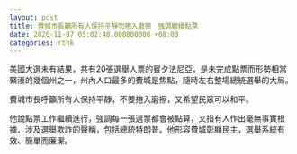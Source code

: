 ```yaml
---
layout: post
title: 費城市長籲所有人保持平靜勿捲入磨擦　強調繼續點票
date: 2020-11-07 05:02:48.000000000 +08:00
categories: rthk
---
```


美國大選未有結果，共有20張選舉人票的賓夕法尼亞，是未完成點票而形勢相當緊湊的幾個州之一，州內人口最多的費城是焦點，隨時左右整場總統選舉的大局。

費城市長呼籲所有人保持平靜，不要捲入磨擦，又希望民眾可以和平。

他說點票工作繼續進行，強調每一張選票都會被點算，又指有人作出毫無事實根據、涉及選舉欺詐的聲稱，包括總統特朗普。他形容費城彰顯民主，選舉系統有效、簡單而廉潔。
